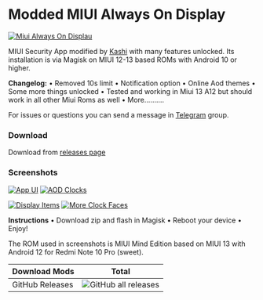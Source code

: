 # Modded MIUI Always On Display
 
[![Miui Always On Displau](https://i0.wp.com/www.androidsage.com/wp-content/uploads/2020/04/Download-Always-on-Display-AOD-APK-from-MIUI-12-for-your-Xiaomi-devices.jpg?w=776&quality=100&ssl=1)](https://i0.wp.com/www.androidsage.com/wp-content/uploads/2020/04/Download-Always-on-Display-AOD-APK-from-MIUI-12-for-your-Xiaomi-devices.jpg?w=776&quality=100&ssl=1)

MIUI Security App modified by [Kashi](https://t.me/kakashi1v1) with many features unlocked.
Its installation is via Magisk on MIUI 12-13 based ROMs with Android 10 or higher.

**Changelog:**
• Removed 10s limit
• Notification option
• Online Aod themes
• Some more things unlocked
• Tested and working in Miui 13 A12 but should work in all other Miui Roms as well
• More..........

For issues or questions you can send a message in [Telegram](https://t.me/amogus_discussion) group.


### Download

Download from [releases page](https://github.com/Mods-Center/Miui_Always_On_Display_Mod/releases)


### Screenshots

[![App UI](https://64.media.tumblr.com/ab5aeb3d1c40dbd6d200f12620c6f6f3/f99ab4335b7dd438-4a/s1280x1920/308caf68090cd357116c64e0fca8accdc687f3d7.pnj)](https://64.media.tumblr.com/ab5aeb3d1c40dbd6d200f12620c6f6f3/f99ab4335b7dd438-4a/s1280x1920/308caf68090cd357116c64e0fca8accdc687f3d7.pnj)
[![AOD Clocks](https://64.media.tumblr.com/5190d0e2115c99301f8aeed8e6365119/f99ab4335b7dd438-ac/s1280x1920/947b081f95227bcd263fc4883bb5f3382307542e.pnj)](https://64.media.tumblr.com/5190d0e2115c99301f8aeed8e6365119/f99ab4335b7dd438-ac/s1280x1920/947b081f95227bcd263fc4883bb5f3382307542e.pnj)

[![Display Items](https://64.media.tumblr.com/e4dcd1c6409b347556601463cfc08899/f99ab4335b7dd438-16/s1280x1920/cd2effcdabb678fe6b8aaf76f316845e3a114584.pnj)](https://64.media.tumblr.com/e4dcd1c6409b347556601463cfc08899/f99ab4335b7dd438-16/s1280x1920/cd2effcdabb678fe6b8aaf76f316845e3a114584.pnj)
[![More Clock Faces](https://64.media.tumblr.com/421a0a41ef5d9544c61492b009b1e424/f99ab4335b7dd438-f5/s1280x1920/4cc373684fad27b9ee087356e22098b2e036e4c7.pnj)](https://64.media.tumblr.com/421a0a41ef5d9544c61492b009b1e424/f99ab4335b7dd438-f5/s1280x1920/4cc373684fad27b9ee087356e22098b2e036e4c7.pnj)


**Instructions**
• Download zip and flash in Magisk
• Reboot your device
• Enjoy!

The ROM used in screenshots is MIUI Mind Edition based on MIUI 13 with Android 12 for Redmi Note 10 Pro (sweet).

| Download Mods | Total |
| --- | --- |
| GitHub Releases | ![GitHub all releases](https://img.shields.io/github/downloads/Mods-Center/Miui_Always_On_Display_Mod/total?logo=GitHub&style=for-the-badge&color=blue) |
